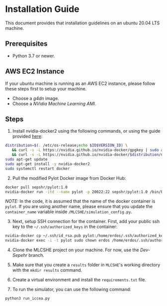 # Installation Guide
This document provides that installation guidelines on an ubuntu 20.04 LTS machine.

## Prerequisites
+ Python 3.7 or newer.

## AWS EC2 Instance
If your ubuntu machine is running as an AWS EC2 instance, please follow these steps first to setup your machine.
+ Choose a *g4dn* image.
+ Choose a *NVidia Machine Learning AMI*.

## Steps
1. Install nvidia-docker2 using the following commands, or using the guide provided [here](https://docs.nvidia.com/datacenter/cloud-native/container-toolkit/install-guide.html#docker):
```bash
distribution=$(. /etc/os-release;echo $ID$VERSION_ID) \
   && curl -s -L https://nvidia.github.io/nvidia-docker/gpgkey | sudo apt-key add - \
   && curl -s -L https://nvidia.github.io/nvidia-docker/$distribution/nvidia-docker.list | sudo tee /etc/apt/sources.list.d/nvidia-docker.list
sudo apt-get update
sudo apt-get install -y nvidia-docker2
sudo systemctl restart docker
```

2. Pull the modified Pylot Docker image from Docker Hub:
```bash
docker pull sepshr/pylot:1.0
nvidia-docker run -itd --name pylot -p 20022:22 sepshr/pylot:1.0 /bin/bash
```

*NOTE:* In the code, it is assumed that the name of the docker container is `pylot`. If you are using another name, please ensure that you update the `container_name` variable inside `/MLCSHE/simulation_config.py`.

3. Next, setup SSH connection for the container. First, add your public ssh key to the `~/.ssh/authorized_keys` in the container:
```bash
nvidia-docker cp ~/.ssh/id_rsa.pub pylot:/home/erdos/.ssh/authorized_keys
nvidia-docker exec -i -t pylot sudo chown erdos /home/erdos/.ssh/authorized_keys
```

4. Clone the MLCSHE project on your machine. For now, use the *Dev-Sepehr* branch.

5. Make sure that you create a `results` folder in `MLCSHE`'s working directory with the `mkdir results` command.

6. Create a virtual environment and install the `requirements.txt` file.

7. To run the simulator, you can use the following command:
```bash
python3 run_iccea.py
```
